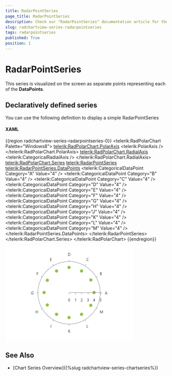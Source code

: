 ```yaml
---
title: RadarPointSeries
page_title: RadarPointSeries
description: Check our "RadarPointSeries" documentation article for the RadChartView WPF control.
slug: radchartview-series-radarpointseries
tags: radarpointseries
published: True
position: 1
---
```


# RadarPointSeries

This series is visualized on the screen as separate points representing each of the __DataPoints__.      

## Declaratively defined series

You can use the following definition to display a simple RadarPointSeries

#### __XAML__
{{region radchartview-series-radarpointseries-0}}
	<telerik:RadPolarChart Palette="Windows8">
		<telerik:RadPolarChart.PolarAxis>
			<telerik:PolarAxis />
		</telerik:RadPolarChart.PolarAxis>
		<telerik:RadPolarChart.RadialAxis>
			<telerik:CategoricalRadialAxis />
		</telerik:RadPolarChart.RadialAxis>
		<telerik:RadPolarChart.Series>
			<telerik:RadarPointSeries>
				<telerik:RadarPointSeries.DataPoints>
					<telerik:CategoricalDataPoint Category="A" Value="4" />
					<telerik:CategoricalDataPoint Category="B" Value="4" />
					<telerik:CategoricalDataPoint Category="C" Value="4" />
					<telerik:CategoricalDataPoint Category="D" Value="4" />
					<telerik:CategoricalDataPoint Category="E" Value="4" />
					<telerik:CategoricalDataPoint Category="F" Value="4" />
					<telerik:CategoricalDataPoint Category="G" Value="4" />
					<telerik:CategoricalDataPoint Category="H" Value="4" />
					<telerik:CategoricalDataPoint Category="J" Value="4" />
					<telerik:CategoricalDataPoint Category="K" Value="4" />
					<telerik:CategoricalDataPoint Category="L" Value="4" />
					<telerik:CategoricalDataPoint Category="M" Value="4" />
				</telerik:RadarPointSeries.DataPoints>
			</telerik:RadarPointSeries>
		</telerik:RadPolarChart.Series>
	</telerik:RadPolarChart>
{{endregion}}

![radchartview-series-radarpointseries](images/radchartview-series-radarpointseries.png)

## See Also
 * [Chart Series Overview]({%slug radchartview-series-chartseries%})
